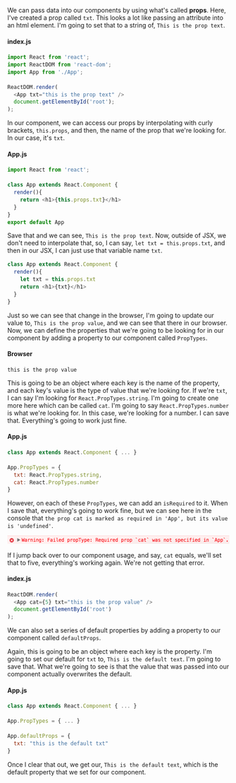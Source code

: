 We can pass data into our components by using what's called **props**. Here, I've created a prop called `txt`. This looks a lot like passing an attribute into an html element. I'm going to set that to a string of, `This is the prop text`.
#### index.js
``` javascript
import React from 'react';
import ReactDOM from 'react-dom';
import App from './App';

ReactDOM.render(
  <App txt="this is the prop text" />
  document.getElementById('root');
);
```
In our component, we can access our props by interpolating with curly brackets, `this.props`, and then, the name of the prop that we're looking for. In our case, it's `txt`. 
#### App.js
``` javascript
import React from 'react';

class App extends React.Component {
  render(){
    return <h1>{this.props.txt}</h1>
  }
}
export default App
```
Save that and we can see, `This is the prop text`. Now, outside of JSX, we don't need to interpolate that, so, I can say, `let txt = this.props.txt`, and then in our JSX, I can just use that variable name `txt`.

``` javascript
class App extends React.Component {
  render(){
    let txt = this.props.txt
    return <h1>{txt}</h1>
  }
}
```
Just so we can see that change in the browser, I'm going to update our value to, `This is the prop value`, and we can see that there in our browser. Now, we can define the properties that we're going to be looking for in our component by adding a property to our component called `PropTypes`.

#### Browser
```
this is the prop value
```

This is going to be an object where each key is the name of the property, and each key's value is the type of value that we're looking for. If we're `txt`, I can say I'm looking for `React.PropTypes.string`. I'm going to create one more here which can be called `cat`. I'm going to say `React.PropTypes.number` is what we're looking for. In this case, we're looking for a number. I can save that. Everything's going to work just fine.
#### App.js
``` javascript
class App extends React.Component { ... }

App.PropTypes = {
  txt: React.PropTypes.string,
  cat: React.PropTypes.number
}
```
However, on each of these `PropTypes`, we can add an `isRequired` to it. When I save that, everything's going to work fine, but we can see here in the console that `the prop cat is marked as required in 'App', but its value is 'undefined'`.

![isRequired](../images/react-introduction-to-properties-isRequired.png)

If I jump back over to our component usage, and say, `cat` equals, we'll set that to five, everything's working again. We're not getting that error. 
#### index.js
``` javascript
ReactDOM.render(
  <App cat={5} txt="this is the prop value" />
  document.getElementById('root')
);
```
We can also set a series of default properties by adding a property to our component called `defaultProps`.

Again, this is going to be an object where each key is the property. I'm going to set our default for `txt` to, `This is the default text`. I'm going to save that. What we're going to see is that the value that was passed into our component actually overwrites the default.
#### App.js
``` javascript
class App extends React.Component { ... }

App.PropTypes = { ... }

App.defaultProps = {
  txt: "this is the default txt"
}
```
Once I clear that out, we get our, `This is the default text`, which is the default property that we set for our component.
